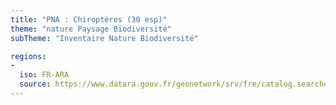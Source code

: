 ```yaml
---
title: "PNA : Chiroptères (30 esp)"
theme: "nature Paysage Biodiversité"
subTheme: "Inventaire Nature Biodiversité"

regions:
-
  iso: FR-ARA
  source: https://www.datara.gouv.fr/geonetwork/srv/fre/catalog.search#/search?resultType=details&sortBy=relevance&from=1&to=20&fast=index&_content_type=json&any=PNA%20:%20Chiropt%C3%A8res%20(30%20esp)
---
```

